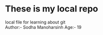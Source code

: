 # These is my local repo

local file for learning about git
<br>
Author:- Sodha Manoharsinh
Age:- 19
